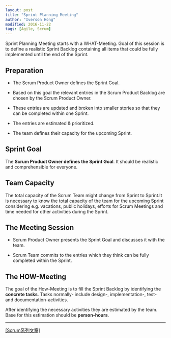 ```yaml
---
layout: post
title: "Sprint Planning Meeting"
author: "Iverson Hong"
modified: 2016-11-22
tags: [Agile, Scrum]
---
```


Sprint Planning Meeting starts with a WHAT-Meeting. Goal of this session is to define a realistic Sprint Backlog containing all items that could be fully implemented until the end of the Sprint.

## Preparation ##

- The Scrum Product Owner defines the Sprint Goal.

- Based on this goal the relevant entries in the Scrum Product Backlog are chosen by the Scrum Product Owner.

- These entries are updated and broken into smaller stories so that they can be completed within one Sprint.

- The entries are estimated & prioritized.

- The team defines their capacity for the upcoming Sprint.

## Sprint Goal ##

The **Scrum Product Owner defines the Sprint Goal**. It should be realistic and comprehensible for everyone.

## Team Capacity ##

The total capacity of the Scrum Team might change from Sprint to Sprint.It is necessary to know the total capacity of the team for the upcoming Sprint considering e.g. vacations, public holidays, efforts for Scrum Meetings and time needed for other activities during the Sprint.

## The Meeting Session ##

- Scrum Product Owner presents the Sprint Goal and discusses it with the team.

- Scrum Team commits to the entries which they think can be fully completed within the Sprint.

## The HOW-Meeting ##

The goal of the How-Meeting is to fill the Sprint Backlog by identifying the **concrete tasks**. Tasks normally- include design-, implementation-, test- and documentation-activities.

After identifying the necessary activities they are estimated by the team. Base for this estimation should be **person-hours**.

----------

[[Scrum系列文章]](http://iverson127.github.io/tags/#Scrum)